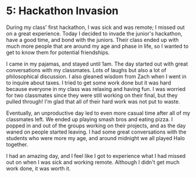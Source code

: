 # 5: Hackathon Invasion

During my class' first hackathon, I was sick and was remote; I missed out on a great experience. Today I decided to invade the junior's hackathon, have a good time, and bond with the juniors. Their class ended up with much more people that are around my age and phase in life, so I wanted to get to know them for potential friendships. 

I came in my pajamas, and stayed until 1am. The day started out with great conversations with my classmates. Lots of laughs but also a lot of philosophical discussion. I also gleaned wisdom from Zach when I went in to inquire about taxes. I tried to get some work done but it was hard because everyone in my class was relaxing and having fun. I was worried for two classmates since they were still working on their final, but they pulled through! I'm glad that all of their hard work was not put to waste. 

Eventually, an unproductive day led to even more casual time after all of my classmates left. We ended up playing smash bros and eating pizza. I popped in and out of the groups working on their projects, and as the day waned on people started leaving. I had some great conversations with the students who were more my age, and around midnight we all played Halo together.

I had an amazing day, and I feel like I got to experience what I had missed out on when I was sick and working remote. Although I didn't get much work done, it was worth it.